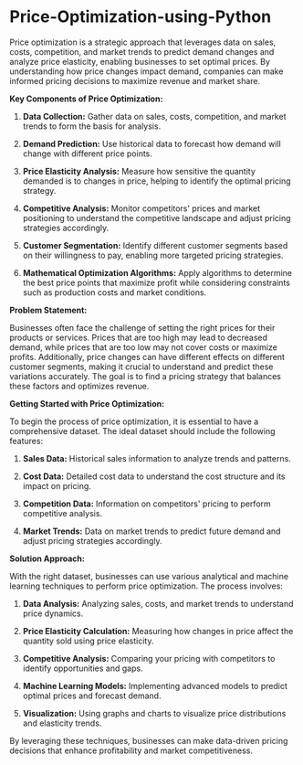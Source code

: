 # Price-Optimization-using-Python
Price optimization is a strategic approach that leverages data on sales, costs, competition, and market trends to predict demand changes and analyze price elasticity, enabling businesses to set optimal prices. By understanding how price changes impact demand, companies can make informed pricing decisions to maximize revenue and market share.

**Key Components of Price Optimization:**

1. **Data Collection:** Gather data on sales, costs, competition, and market trends to form the basis for analysis.

2. **Demand Prediction:** Use historical data to forecast how demand will change with different price points.

3. **Price Elasticity Analysis:** Measure how sensitive the quantity demanded is to changes in price, helping to identify the optimal pricing strategy.

4. **Competitive Analysis:** Monitor competitors' prices and market positioning to understand the competitive landscape and adjust pricing strategies accordingly.

5. **Customer Segmentation:** Identify different customer segments based on their willingness to pay, enabling more targeted pricing strategies.

6. **Mathematical Optimization Algorithms:** Apply algorithms to determine the best price points that maximize profit while considering constraints such as production costs and market conditions.

**Problem Statement:**

Businesses often face the challenge of setting the right prices for their products or services. Prices that are too high may lead to decreased demand, while prices that are too low may not cover costs or maximize profits. Additionally, price changes can have different effects on different customer segments, making it crucial to understand and predict these variations accurately. The goal is to find a pricing strategy that balances these factors and optimizes revenue.

**Getting Started with Price Optimization:**

To begin the process of price optimization, it is essential to have a comprehensive dataset. The ideal dataset should include the following features:

1. **Sales Data:** Historical sales information to analyze trends and patterns.

2. **Cost Data:** Detailed cost data to understand the cost structure and its impact on pricing.

3. **Competition Data:** Information on competitors' pricing to perform competitive analysis.

4. **Market Trends:** Data on market trends to predict future demand and adjust pricing strategies accordingly.

**Solution Approach:**

With the right dataset, businesses can use various analytical and machine learning techniques to perform price optimization. The process involves:

1. **Data Analysis:** Analyzing sales, costs, and market trends to understand price dynamics.

2. **Price Elasticity Calculation:** Measuring how changes in price affect the quantity sold using price elasticity.

3. **Competitive Analysis:** Comparing your pricing with competitors to identify opportunities and gaps.

4. **Machine Learning Models:** Implementing advanced models to predict optimal prices and forecast demand.

5. **Visualization:** Using graphs and charts to visualize price distributions and elasticity trends.

By leveraging these techniques, businesses can make data-driven pricing decisions that enhance profitability and market competitiveness.
